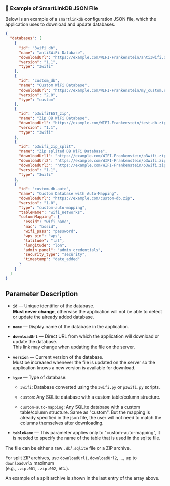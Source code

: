 ### 📑 Example of SmartLinkDB JSON File

Below is an example of a `smartlinkdb` configuration JSON file, which the application uses to download and update databases.

```json
{
  "databases": [
    {
      "id": "3wifi_db",
      "name": "anti3WiFi Database",
      "downloadUrl": "https://example.com/WIFI-Frankenstein/anti3wifi.db",
      "version": "1.1",
      "type": "3wifi"
    },
    {
      "id": "custom_db",
      "name": "Custom WiFi Database",
      "downloadUrl": "https://example.com/WIFI-Frankenstein/my_custom.sqlite",
      "version": "2.0",
      "type": "custom"
    },
    {
      "id": "p3wifiTEST_zip",
      "name": "Zip DB WiFi Database",
      "downloadUrl": "https://example.com/WIFI-Frankenstein/test.db.zip",
      "version": "1.1",
      "type": "3wifi"
    },
    {
      "id": "p3wifi_zip_split",
      "name": "Zip splited DB WiFi Database",
      "downloadUrl1": "https://example.com/WIFI-Frankenstein/p3wifi.zip.001",
      "downloadUrl2": "https://example.com/WIFI-Frankenstein/p3wifi.zip.002",
      "downloadUrl3": "https://example.com/WIFI-Frankenstein/p3wifi.zip.003",
      "version": "1.1",
      "type": "3wifi"
    },
    {
      "id": "custom-db-auto",
      "name": "Custom Database with Auto-Mapping",
      "downloadUrl": "https://example.com/custom-db.zip",
      "version": "1.0",
      "type": "custom-auto-mapping",
      "tableName": "wifi_networks",
      "columnMapping": {
        "essid": "wifi_name",
        "mac": "bssid", 
        "wifi_pass": "password",
        "wps_pin": "wps",
        "latitude": "lat",
        "longitude": "lon",
        "admin_panel": "admin_credentials",
        "security_type": "security",
        "timestamp": "date_added"
      }
    }
  ]
}

```
## Parameter Description

- **`id`** — Unique identifier of the database.  
  **Must never change**, otherwise the application will not be able to detect or update the already added database.

- **`name`** — Display name of the database in the application.

- **`downloadUrl`** — Direct URL from which the application will download or update the database.  
  This link may change when updating the file on the server.

- **`version`** — Current version of the database.  
  Must be increased whenever the file is updated on the server so the application knows a new version is available for download.

- **`type`** — Type of database:
  - `3wifi`: Database converted using the `3wifi.py` or `p3wifi.py` scripts.
  - `custom`: Any SQLite database with a custom table/column structure.

  - `custom-auto-mapping`: Any SQLite database with a custom table/column structure. Same as "custom". But the mapping is already specified in the json file, the user will not need to match the columns themselves after downloading.

- **`tableName`** — This parameter applies only to "custom-auto-mapping", it is needed to specify the name of the table that is used in the sqlite file.

The file can be either a raw `.db`/`.sqlite` file or a ZIP archive.

For split ZIP archives, use `downloadUrl1`, `downloadUrl2`, ..., up to `downloadUrl5` maximum  
(e.g., `.zip.001`, `.zip.002`, etc.).

An example of a split archive is shown in the last entry of the array above.
